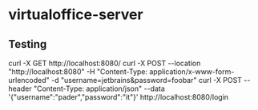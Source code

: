 # virtualoffice-server

## Testing
curl -X GET http://localhost:8080/
curl -X POST --location "http://localhost:8080" -H "Content-Type: application/x-www-form-urlencoded" -d "username=jetbrains&password=foobar"
curl -X POST --header "Content-Type: application/json" --data '{"username":"pader","password":"it"}' http://localhost:8080/login
